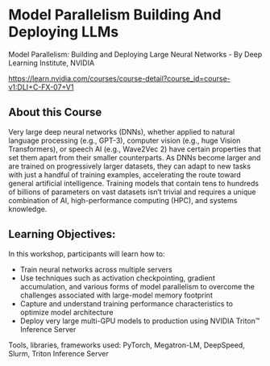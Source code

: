 # Model Parallelism Building And Deploying LLMs
 
 Model Parallelism: Building and Deploying Large Neural Networks - By Deep Learning Institute, NVIDIA
 
 https://learn.nvidia.com/courses/course-detail?course_id=course-v1:DLI+C-FX-07+V1

About this Course
-----
Very large deep neural networks (DNNs), whether applied to natural language processing (e.g., GPT-3), computer vision (e.g., huge Vision Transformers), or speech AI (e.g., Wave2Vec 2) have certain properties that set them apart from their smaller counterparts. As DNNs become larger and are trained on progressively larger datasets, they can adapt to new tasks with just a handful of training examples, accelerating the route toward general artificial intelligence. Training models that contain tens to hundreds of billions of parameters on vast datasets isn’t trivial and requires a unique combination of AI, high-performance computing (HPC), and systems knowledge.

Learning Objectives:
----

In this workshop, participants will learn how to:
* Train neural networks across multiple servers
* Use techniques such as activation checkpointing, gradient accumulation, and various forms of model parallelism to overcome the challenges associated with large-model memory footprint
* Capture and understand training performance characteristics to optimize model architecture
* Deploy very large multi-GPU models to production using NVIDIA Triton™ Inference Server

 
Tools, libraries, frameworks used: PyTorch, Megatron-LM, DeepSpeed, Slurm, Triton Inference Server

